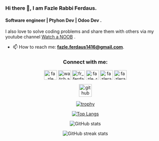 ### Hi there 👋, I am Fazle Rabbi Ferdaus.
#### Software engineer | Ptyhon Dev | Odoo Dev . 
I also love to solve coding problems and share them with others via my youtube channel [Watch a NOOB](https://www.youtube.com/channel/UCWToujZFgmCJHMJhxGITVTw) . 
- 📫 How to reach me: **fazle.ferdaus1416@gmail.com**.

<h3 align="center">Connect with me:</h3>
<p align="center">
<a href="https://linkedin.com/in/fazle rabbi ferdaus" target="blank"><img align="center" src="https://cdn.jsdelivr.net/npm/simple-icons@3.0.1/icons/linkedin.svg" alt="fazle rabbi ferdaus" height="30" width="40" /></a>
<a href="https://www.youtube.com/c/watch a noob" target="blank"><img align="center" src="https://cdn.jsdelivr.net/npm/simple-icons@3.0.1/icons/youtube.svg" alt="watch a noob" height="30" width="40" /></a>
<a href="https://www.hackerrank.com/fr_ferdaus" target="blank"><img align="center" src="https://cdn.jsdelivr.net/npm/simple-icons@3.0.1/icons/hackerrank.svg" alt="fr_ferdaus" height="30" width="40" /></a>
<a href="https://codeforces.com/profile/fazle_rabbi_ferdaus" target="blank"><img align="center" src="https://cdn.jsdelivr.net/npm/simple-icons@3.0.1/icons/codeforces.svg" alt="fazle_rabbi_ferdaus" height="30" width="40" /></a>
<a href="https://www.leetcode.com/fazlerabbiferdaus" target="blank"><img align="center" src="https://cdn.jsdelivr.net/npm/simple-icons@3.0.1/icons/leetcode.svg" alt="fazlerabbiferdaus" height="30" width="40" /></a>
<a href="https://auth.geeksforgeeks.org/user/fazlerabbiferdaus" target="blank"><img align="center" src="https://cdn.jsdelivr.net/npm/simple-icons@3.0.1/icons/geeksforgeeks.svg" alt="fazlerabbiferdaus" height="30" width="40" /></a>
</p>

<div align="center">

[<img src='https://cdn.jsdelivr.net/npm/simple-icons@3.0.1/icons/github.svg' alt='github' height='40'>](https://github.com/FazleRabbbiferdaus172)  

[![trophy](https://github-profile-trophy.vercel.app/?username=FazleRabbbiferdaus172&theme=dracula)](https://github.com/ryo-ma/github-profile-trophy)
  
[![Top Langs](https://github-readme-stats.vercel.app/api/top-langs/?username=FazleRabbbiferdaus172&show_icons=true&theme=dracula)](https://github.com/anuraghazra/github-readme-stats)

![GitHub stats](https://github-readme-stats.vercel.app/api?username=FazleRabbbiferdaus172&show_icons=true&theme=dracula)  

![GitHub streak stats](https://github-readme-streak-stats.herokuapp.com/?user=FazleRabbbiferdaus172&theme=dracula)  

